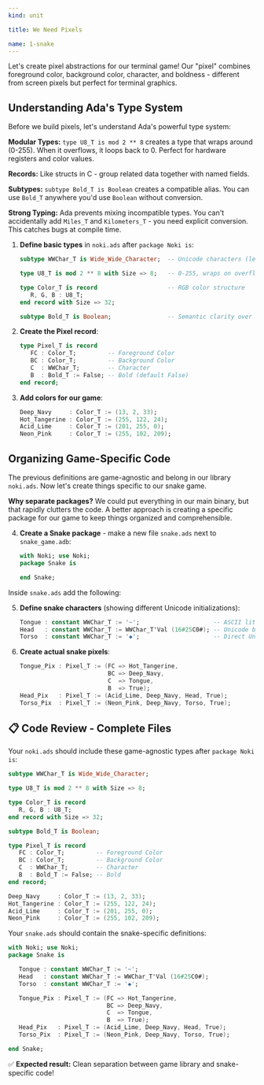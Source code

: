 ```yaml
---
kind: unit

title: We Need Pixels

name: 1-snake
---
```


Let's create pixel abstractions for our terminal game! Our "pixel" combines foreground color, background color, character, and boldness - different from screen pixels but perfect for terminal graphics.

## Understanding Ada's Type System

Before we build pixels, let's understand Ada's powerful type system:

**Modular Types:** `type U8_T is mod 2 ** 8` creates a type that wraps around (0-255). When it overflows, it loops back to 0. Perfect for hardware registers and color values.

**Records:** Like structs in C - group related data together with named fields.

**Subtypes:** `subtype Bold_T is Boolean` creates a compatible alias. You can use `Bold_T` anywhere you'd use `Boolean` without conversion.

**Strong Typing:** Ada prevents mixing incompatible types. You can't accidentally add `Miles_T` and `Kilometers_T` - you need explicit conversion. This catches bugs at compile time.

1. **Define basic types** in `noki.ads` after `package Noki is`:
   ```ada
   subtype WWChar_T is Wide_Wide_Character;  -- Unicode characters (less verbose)
   
   type U8_T is mod 2 ** 8 with Size => 8;   -- 0-255, wraps on overflow
   
   type Color_T is record                    -- RGB color structure
      R, G, B : U8_T;
   end record with Size => 32;
   
   subtype Bold_T is Boolean;                -- Semantic clarity over raw Boolean
   ```

2. **Create the Pixel record**:
   ```ada
   type Pixel_T is record
      FC : Color_T;         -- Foreground Color
      BC : Color_T;         -- Background Color
      C  : WWChar_T;        -- Character
      B  : Bold_T := False; -- Bold (default False)
   end record;
   ```

3. **Add colors for our game**:
   ```ada
   Deep_Navy     : Color_T := (13, 2, 33);
   Hot_Tangerine : Color_T := (255, 122, 24);
   Acid_Lime     : Color_T := (201, 255, 0);
   Neon_Pink     : Color_T := (255, 102, 209);
   ```

## Organizing Game-Specific Code

The previous definitions are game-agnostic and belong in our library `noki.ads`. Now let's create things specific to our snake game.

**Why separate packages?** We could put everything in our main binary, but that rapidly clutters the code. A better approach is creating a specific package for our game to keep things organized and comprehensible.

4. **Create a Snake package** - make a new file `snake.ads` next to `snake_game.adb`:
   ```ada
   with Noki; use Noki;
   package Snake is

   end Snake;
   ```

Inside `snake.ads` add the following:

5. **Define snake characters** (showing different Unicode initializations):
   ```ada
   Tongue : constant WWChar_T := '~';                     -- ASCII literal
   Head   : constant WWChar_T := WWChar_T'Val (16#25C0#); -- Unicode by hex value
   Torso  : constant WWChar_T := '◆';                     -- Direct Unicode paste
   ```

6. **Create actual snake pixels**:
   ```ada
   Tongue_Pix : Pixel_T := (FC => Hot_Tangerine, 
                            BC => Deep_Navy, 
                            C  => Tongue, 
                            B  => True);  
   Head_Pix   : Pixel_T := (Acid_Lime, Deep_Navy, Head, True);
   Torso_Pix  : Pixel_T := (Neon_Pink, Deep_Navy, Torso, True);
   ```

## 📋 **Code Review - Complete Files**

Your `noki.ads` should include these game-agnostic types after `package Noki is`:

```ada
subtype WWChar_T is Wide_Wide_Character;

type U8_T is mod 2 ** 8 with Size => 8;

type Color_T is record
   R, G, B : U8_T;
end record with Size => 32;

subtype Bold_T is Boolean;

type Pixel_T is record
   FC : Color_T;         -- Foreground Color
   BC : Color_T;         -- Background Color
   C  : WWChar_T;        -- Character
   B  : Bold_T := False; -- Bold
end record;

Deep_Navy     : Color_T := (13, 2, 33);
Hot_Tangerine : Color_T := (255, 122, 24);
Acid_Lime     : Color_T := (201, 255, 0);
Neon_Pink     : Color_T := (255, 102, 209);
```

Your `snake.ads` should contain the snake-specific definitions:

```ada
with Noki; use Noki;
package Snake is

   Tongue : constant WWChar_T := '~';
   Head   : constant WWChar_T := WWChar_T'Val (16#25C0#);
   Torso  : constant WWChar_T := '◆';

   Tongue_Pix : Pixel_T := (FC => Hot_Tangerine, 
                            BC => Deep_Navy, 
                            C  => Tongue, 
                            B  => True);
   Head_Pix   : Pixel_T := (Acid_Lime, Deep_Navy, Head, True);
   Torso_Pix  : Pixel_T := (Neon_Pink, Deep_Navy, Torso, True);

end Snake;
```

✅ **Expected result:** Clean separation between game library and snake-specific code!